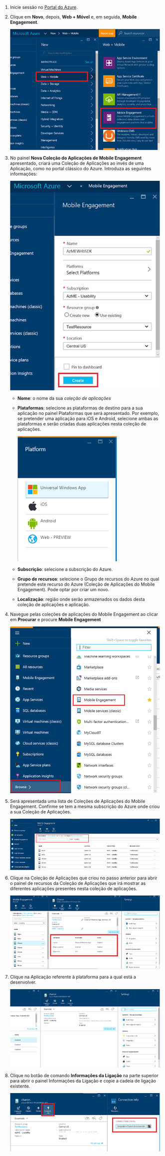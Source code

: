 
1. Inicie sessão no [Portal do Azure](https://portal.azure.com).
2. Clique em **Novo**, depois, **Web + Móvel** e, em seguida, **Mobile Engagement**.
   
    ![](./media/mobile-engagement-create-app-in-portal-new/browse-azme-extension.png)
3. No painel **Nova Coleção do Aplicações de Mobile Engagement** apresentado, criará uma Coleção de Aplicações ao invés de uma Aplicação, como no portal clássico do Azure. Introduza as seguintes informações:
   
    ![](./media/mobile-engagement-create-app-in-portal-new/new-azme-app.png)
   
   * **Nome**: o nome da sua *coleção de aplicações* 
   * **Plataformas**: selecione as plataformas de destino para a sua aplicação no painel Plataformas que será apresentado. Por exemplo, se pretender uma aplicação para iOS e Android, selecione ambas as plataformas e serão criadas duas aplicações nesta coleção de aplicações. 
     
      ![](./media/mobile-engagement-create-app-in-portal-new/choose-platform.png)
   * **Subscrição**: selecione a subscrição do Azure. 
   * **Grupo de recursos**: selecione o Grupo de recursos do Azure no qual pretende este recurso do Azure (Coleção de Aplicações do Mobile Engagement). Pode optar por criar um novo.  
   * **Localização**: região onde serão armazenados os dados desta coleção de aplicações e aplicação.
4. Navegue pelas coleções de aplicações do Mobile Engagement ao clicar em **Procurar** e procure **Mobile Engagement**
   
    ![](./media/mobile-engagement-create-app-in-portal-new/browse-mobile-engagement-menu.png)
5. Será apresentada uma lista de Coleções de Aplicações do Mobile Engagement. Confirme se tem a mesma subscrição do Azure onde criou a sua Coleção de Aplicações.
   
    ![](./media/mobile-engagement-create-app-in-portal-new/browse-mobile-engagement.png)
6. Clique na Coleção de Aplicações que criou no passo anterior para abrir o painel de recursos da Coleção de Aplicações que irá mostrar as diferentes aplicações presentes nesta coleção de aplicações. 
   
    ![](./media/mobile-engagement-create-app-in-portal-new/mobile-engagement-app-collection.png)
7. Clique na Aplicação referente à plataforma para a qual está a desenvolver. 
   
    ![](./media/mobile-engagement-create-app-in-portal-new/mobile-engagement-app.png)
8. Clique no botão de comando **Informações da Ligação** na parte superior para abrir o painel Informações da Ligação e copie a cadeia de ligação existente. 
   
    ![](./media/mobile-engagement-create-app-in-portal-new/app-connection-info.png)



<!--HONumber=Nov16_HO2-->


